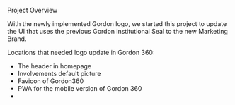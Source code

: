 Project Overview

With the newly implemented Gordon logo, we started this project to update the UI that uses the previous Gordon institutional Seal to the new Marketing Brand.

Locations that needed logo update in Gordon 360:
- The header in homepage
- Involvements default picture
- Favicon of Gordon360
- PWA for the mobile version of Gordon 360
- 
